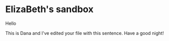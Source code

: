 # ElizaBeth's sandbox

Hello

This is Dana and I've edited your file with this sentence. Have a good night!
